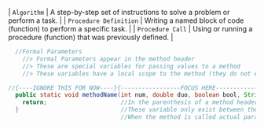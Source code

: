 
| `Algorithm`          | A step-by-step set of instructions to solve a problem or perform a task.      |
| `Procedure Definition` | Writing a named block of code (function) to perform a specific task.        |
| `Procedure Call`     | Using or running a procedure (function) that was previously defined.          |



```java
  //Formal Parameters
    //> Formal Parameters appear in the method header
    //> These are special variables for passing values to a method
    //> These variables have a local scope to the method (they do not exist outside the method definition)

//{----IGNORE THIS FOR NOW----}{-----------------FOCUS HERE------------------}
  public static void methodName(int num, double duo, boolean bool, String str) {
    return;                     //In the parenthesis of a method header formal parameters(variables) are declared
  }                             //These variable only exist between the {} of the method
                                //When the method is called actual parameters(arguments) aka values are used to initialize the formal parameters. 

```
